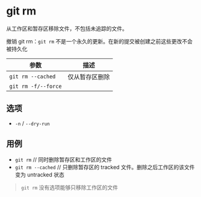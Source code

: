 # git rm

从工作区和暂存区移除文件，不包括未追踪的文件。

撤销 git rm：`git rm` 不是一个永久的更新。在新的提交被创建之前这些更改不会被持久化

| 参数                | 描述           |
| ------------------- | -------------- |
| `git rm --cached`   | 仅从暂存区删除 |
| `git rm -f/--force` |                |

## 选项

* `-n` / `--dry-run`

## 用例

* `git rm` // 同时删除暂存区和工作区的文件
* `git rm --cached` // 只删除暂存区的 tracked 文件。删除之后工作区的该文件变为 untracked 状态

> `git rm` 没有选项能够只移除工作区的文件
